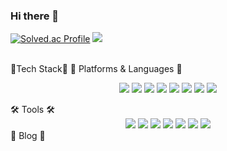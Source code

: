 ### Hi there 👋
[![Solved.ac Profile](http://mazassumnida.wtf/api/v2/generate_badge?boj=cabin4nam)](https://solved.ac/cabin4nam/)
	<img src="https://github-readme-stats.vercel.app/api/top-langs/?username=cabin4nam&layout=compact"><br><br>

📖Tech Stack📖
💫 Platforms & Languages 💫
	<div align="center">
	<img src="https://img.shields.io/badge/Java-007396?style=flat&logo=Java&logoColor=white" />
  <img src="https://img.shields.io/badge/Spring-6DB33F?style=flat&logo=Spring&logoColor=white" />
	<img src="https://img.shields.io/badge/JavaScript-F7DF1E?style=flat&logo=JavaScript&logoColor=white" />
 <img src="https://img.shields.io/badge/TypeScript-3178C6?style=flat&logo=TypeScript&logoColor=white" />
  <img src="https://img.shields.io/badge/NodeJS-339933?style=flat&logo=NodeJS&logoColor=white" />
   <img src="https://img.shields.io/badge/Kotlin-7F52FF?style=flat&logo=Kotlin&logoColor=white" />
 <img src="https://img.shields.io/badge/MySQL-4479A1?style=flat&logo=MySQL&logoColor=white" />
	<img src="https://img.shields.io/badge/AWS-232F3E?style=flat&logo=AWS&logoColor=white" />
</div>
🛠️ Tools 🛠️
<div align="center">
	<img src="https://img.shields.io/badge/EclipseIDE-2C2255?style=flat&logo=EclipseIDE&logoColor=white" />
  <img src="https://img.shields.io/badge/IntelliJIDEA-000000?style=flat&logo=IntelliJIDEA&logoColor=white" />
	<img src="https://img.shields.io/badge/VisualStudioCode-007ACC?style=flat&logo=VisualStudioCode&logoColor=white" />
 <img src="https://img.shields.io/badge/ApacheTomcat-F8DC75?style=flat&logo=Tomcat&logoColor=white" />
  <img src="https://img.shields.io/badge/GitHub-181717?style=flat&logo=GitHub&logoColor=white" />
   <img src="https://img.shields.io/badge/Notion-000000?style=flat&logo=Notion&logoColor=white" />
  <img src="https://img.shields.io/badge/Discord-5865F2?style=flat&logo=Discord&logoColor=white" />
</div>
🎨 Blog 🎨
<!--
**cabin4nam/cabin4nam** is a ✨ _special_ ✨ repository because its `README.md` (this file) appears on your GitHub profile.

Here are some ideas to get you started:

- 🔭 I’m currently working on ...
- 🌱 I’m currently learning ...
- 👯 I’m looking to collaborate on ...
- 🤔 I’m looking for help with ...
- 💬 Ask me about ...
- 📫 How to reach me: ...
- 😄 Pronouns: ...
- ⚡ Fun fact: ...
-->
<!-- ![header](https://capsule-render.vercel.app/api?type=waving&color=F57B6B&height=300&section=header&text=capsule%20render&fontSize=90) -->
<!--[![Solved.ac 프로필](http://mazassumnida.wtf/api/v2/generate_badge?boj=cabin4nam)](https://solved.ac/cabin4nam)-->

<!--
<img src="https://img.shields.io/badge/JAVA-007396?style=for-the-badge&logo=java&logoColor=white">

<img src="https://img.shields.io/badge/javascript-F7DF1E?style=for-the-badge&logo=javascript&logoColor=white">

<img src="https://img.shields.io/badge/html5-E34F26?style=for-the-badge&logo=html5&logoColor=white">

<img src="https://img.shields.io/badge/css3-1572B6?style=for-the-badge&logo=css3&logoColor=white">

<img src="https://img.shields.io/badge/spring-6DB33F?style=for-the-badge&logo=spring&logoColor=white"><br>

<img src="https://img.shields.io/badge/MySQL-4479A1?style=for-the-badge&logo=MySQL&logoColor=white"> -->
